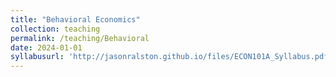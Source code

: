 ```yaml
---
title: "Behavioral Economics"
collection: teaching
permalink: /teaching/Behavioral
date: 2024-01-01
syllabusurl: 'http://jasonralston.github.io/files/ECON101A_Syllabus.pdf'
---
```

